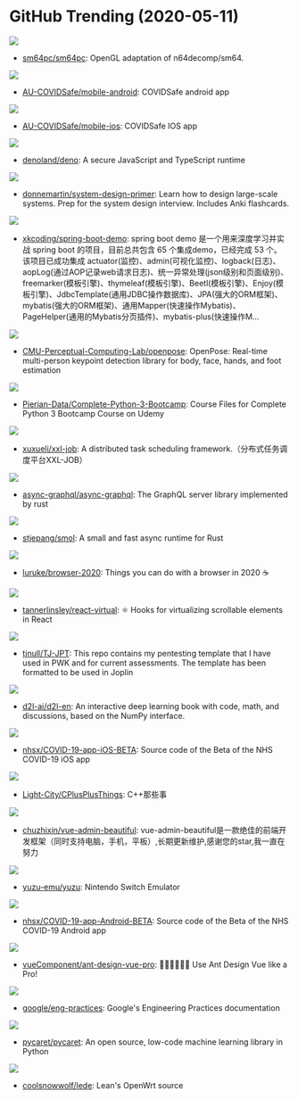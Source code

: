 # GitHub Trending (2020-05-11)

![](https://img.shields.io/badge/C-New%20104-green?style=flat-square&logo=appveyor)
- [sm64pc/sm64pc](https://github.com/sm64pc/sm64pc): OpenGL adaptation of n64decomp/sm64.

![](https://img.shields.io/badge/Kotlin-New%20119-green?style=flat-square&logo=appveyor)
- [AU-COVIDSafe/mobile-android](https://github.com/AU-COVIDSafe/mobile-android): COVIDSafe android app

![](https://img.shields.io/badge/Swift-New%2097-green?style=flat-square&logo=appveyor)
- [AU-COVIDSafe/mobile-ios](https://github.com/AU-COVIDSafe/mobile-ios): COVIDSafe IOS app

![](https://img.shields.io/badge/TypeScript-New%201-green?style=flat-square&logo=appveyor)
- [denoland/deno](https://github.com/denoland/deno): A secure JavaScript and TypeScript runtime

![](https://img.shields.io/badge/Python-New%20255-green?style=flat-square&logo=appveyor)
- [donnemartin/system-design-primer](https://github.com/donnemartin/system-design-primer): Learn how to design large-scale systems. Prep for the system design interview. Includes Anki flashcards.

![](https://img.shields.io/badge/Java-New%2072-green?style=flat-square&logo=appveyor)
- [xkcoding/spring-boot-demo](https://github.com/xkcoding/spring-boot-demo): spring boot demo 是一个用来深度学习并实战 spring boot 的项目，目前总共包含 65 个集成demo，已经完成 53 个。 该项目已成功集成 actuator(监控)、admin(可视化监控)、logback(日志)、aopLog(通过AOP记录web请求日志)、统一异常处理(json级别和页面级别)、freemarker(模板引擎)、thymeleaf(模板引擎)、Beetl(模板引擎)、Enjoy(模板引擎)、JdbcTemplate(通用JDBC操作数据库)、JPA(强大的ORM框架)、mybatis(强大的ORM框架)、通用Mapper(快速操作Mybatis)、PageHelper(通用的Mybatis分页插件)、mybatis-plus(快速操作M…

![](https://img.shields.io/badge/C%2B%2B-New%20198-green?style=flat-square&logo=appveyor)
- [CMU-Perceptual-Computing-Lab/openpose](https://github.com/CMU-Perceptual-Computing-Lab/openpose): OpenPose: Real-time multi-person keypoint detection library for body, face, hands, and foot estimation

![](https://img.shields.io/badge/Jupyter%20Notebook-New%2049-green?style=flat-square&logo=appveyor)
- [Pierian-Data/Complete-Python-3-Bootcamp](https://github.com/Pierian-Data/Complete-Python-3-Bootcamp): Course Files for Complete Python 3 Bootcamp Course on Udemy

![](https://img.shields.io/badge/Java-New%2089-green?style=flat-square&logo=appveyor)
- [xuxueli/xxl-job](https://github.com/xuxueli/xxl-job): A distributed task scheduling framework.（分布式任务调度平台XXL-JOB）

![](https://img.shields.io/badge/Rust-New%20406-green?style=flat-square&logo=appveyor)
- [async-graphql/async-graphql](https://github.com/async-graphql/async-graphql): The GraphQL server library implemented by rust

![](https://img.shields.io/badge/Rust-New%20102-green?style=flat-square&logo=appveyor)
- [stjepang/smol](https://github.com/stjepang/smol): A small and fast async runtime for Rust

![](https://img.shields.io/badge/none-New%20313-green?style=flat-square&logo=appveyor)
- [luruke/browser-2020](https://github.com/luruke/browser-2020): Things you can do with a browser in 2020 ☕️

![](https://img.shields.io/badge/JavaScript-New%20645-green?style=flat-square&logo=appveyor)
- [tannerlinsley/react-virtual](https://github.com/tannerlinsley/react-virtual): ⚛️ Hooks for virtualizing scrollable elements in React

![](https://img.shields.io/badge/none-New%2039-green?style=flat-square&logo=appveyor)
- [tjnull/TJ-JPT](https://github.com/tjnull/TJ-JPT): This repo contains my pentesting template that I have used in PWK and for current assessments. The template has been formatted to be used in Joplin

![](https://img.shields.io/badge/Python-New%20100-green?style=flat-square&logo=appveyor)
- [d2l-ai/d2l-en](https://github.com/d2l-ai/d2l-en): An interactive deep learning book with code, math, and discussions, based on the NumPy interface.

![](https://img.shields.io/badge/Objective-C-New%2098-green?style=flat-square&logo=appveyor)
- [nhsx/COVID-19-app-iOS-BETA](https://github.com/nhsx/COVID-19-app-iOS-BETA): Source code of the Beta of the NHS COVID-19 iOS app

![](https://img.shields.io/badge/C%2B%2B-New%2088-green?style=flat-square&logo=appveyor)
- [Light-City/CPlusPlusThings](https://github.com/Light-City/CPlusPlusThings): C++那些事

![](https://img.shields.io/badge/Vue-New%2042-green?style=flat-square&logo=appveyor)
- [chuzhixin/vue-admin-beautiful](https://github.com/chuzhixin/vue-admin-beautiful): vue-admin-beautiful是一款绝佳的前端开发框架（同时支持电脑，手机，平板）,长期更新维护,感谢您的star,我一直在努力

![](https://img.shields.io/badge/C%2B%2B-New%2058-green?style=flat-square&logo=appveyor)
- [yuzu-emu/yuzu](https://github.com/yuzu-emu/yuzu): Nintendo Switch Emulator

![](https://img.shields.io/badge/Kotlin-New%2099-green?style=flat-square&logo=appveyor)
- [nhsx/COVID-19-app-Android-BETA](https://github.com/nhsx/COVID-19-app-Android-BETA): Source code of the Beta of the NHS COVID-19 Android app

![](https://img.shields.io/badge/Vue-New%2090-green?style=flat-square&logo=appveyor)
- [vueComponent/ant-design-vue-pro](https://github.com/vueComponent/ant-design-vue-pro): 👨🏻‍💻👩🏻‍💻 Use Ant Design Vue like a Pro!

![](https://img.shields.io/badge/none-New%20500-green?style=flat-square&logo=appveyor)
- [google/eng-practices](https://github.com/google/eng-practices): Google's Engineering Practices documentation

![](https://img.shields.io/badge/Jupyter%20Notebook-New%2079-green?style=flat-square&logo=appveyor)
- [pycaret/pycaret](https://github.com/pycaret/pycaret): An open source, low-code machine learning library in Python

![](https://img.shields.io/badge/C-New%2058-green?style=flat-square&logo=appveyor)
- [coolsnowwolf/lede](https://github.com/coolsnowwolf/lede): Lean's OpenWrt source


